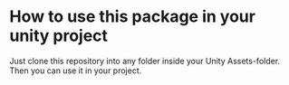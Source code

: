 # How to use this package in your unity project

Just clone this repository into any folder inside your Unity Assets-folder. Then you can use it in your project.
